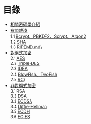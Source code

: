 # 目錄
* [相關密碼學介紹](https://github.com/EasonWang01/Introduction-to-cryptography/blob/master/0.%20%E7%9B%B8%E9%97%9C%E5%AF%86%E7%A2%BC%E5%AD%B8%E4%BB%8B%E7%B4%B9.md)
* [有關雜湊](https://github.com/EasonWang01/Introduction-to-cryptography/blob/master/1.%20%E6%9C%89%E9%97%9C%E9%9B%9C%E6%B9%8A.md)\
 1.1 [Bcrypt、PBKDF2、Scrypt、Argon2](https://github.com/EasonWang01/Introduction-to-cryptography/blob/master/1.1%20Bcrypt%E3%80%81PBKDF2%E3%80%81Scrypt%E3%80%81Argon2.md)\
 1.2 [SHA](https://github.com/EasonWang01/Introduction-to-cryptography/blob/master/1.2%20SHA.md)\
 1.3 [RIPEMD.md](https://github.com/EasonWang01/Introduction-to-cryptography/blob/master/1.3%20RIPEMD.md)\
* [對稱式加密](https://github.com/EasonWang01/Introduction-to-cryptography/blob/master/2.%20%E5%B0%8D%E7%A8%B1%E5%BC%8F%E5%8A%A0%E5%AF%86.md)\
 2.1 [AES](https://github.com/EasonWang01/Introduction-to-cryptography/blob/master/2.1%20AES.md)\
 2.2 [Triple-DES](https://github.com/EasonWang01/Introduction-to-cryptography/blob/master/2.2%20Triple-DES.md)\
 2.3 [IDEA](https://github.com/EasonWang01/Introduction-to-cryptography/blob/master/2.3%20IDEA.md)\
 2.4 [BlowFIsh、TwoFish](https://github.com/EasonWang01/Introduction-to-cryptography/blob/master/2.4%20BlowFIsh%E3%80%81TwoFish.md)\
 2.5 [RC](https://github.com/EasonWang01/Introduction-to-cryptography/blob/master/2.5%20RC%E7%B3%BB%E5%88%97.md)\
* [非對稱式加密](https://github.com/EasonWang01/Introduction-to-cryptography/blob/master/3.%20%E9%9D%9E%E5%B0%8D%E7%A8%B1%E5%BC%8F%E5%8A%A0%E5%AF%86.md)\
 3.1 [RSA](https://github.com/EasonWang01/Introduction-to-cryptography/blob/master/3.1%20RSA.md)\
 3.2 [DSA](https://github.com/EasonWang01/Introduction-to-cryptography/blob/master/3.2%20DSA.md)\
 3.3 [ECDSA](https://github.com/EasonWang01/Introduction-to-cryptography/blob/master/3.3%20ECDSA.md)\
 3.4 [Diffie–Hellman](https://github.com/EasonWang01/Introduction-to-cryptography/blob/master/3.4%20Diffie%E2%80%93Hellman.md)\
 3.5 [ECDH](https://github.com/EasonWang01/Introduction-to-cryptography/blob/master/3.4%20ECDH.md)\
 3.6 [ECIES](https://github.com/EasonWang01/Introduction-to-cryptography/blob/master/3.5%20ECIES.md)

